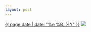 ```yaml
---
layout: post
---
```


<p>
  <time><a href="/293">{{ page.date | date: "%e %B, %Y" }}</a></time>
  <a href="/293"><img src="{{ site.assets_url }}/293.jpg"/></a>
</p>
